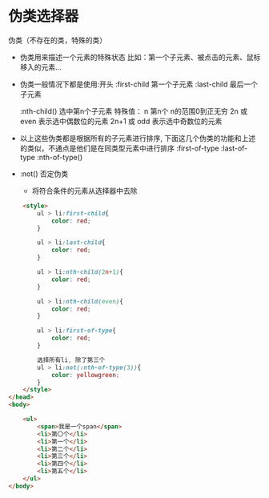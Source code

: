 # 伪类选择器

伪类（不存在的类，特殊的类）

- 伪类用来描述一个元素的特殊状态
    比如：第一个子元素、被点击的元素、鼠标移入的元素...
- 伪类一般情况下都是使用:开头
    :first-child 第一个子元素
    :last-child 最后一个子元素

    :nth-child() 选中第n个子元素
        特殊值：
            n 第n个 n的范围0到正无穷
            2n 或 even 表示选中偶数位的元素
            2n+1 或 odd 表示选中奇数位的元素


- 以上这些伪类都是根据所有的子元素进行排序, 下面这几个伪类的功能和上述的类似，不通点是他们是在同类型元素中进行排序
    :first-of-type
    :last-of-type
    :nth-of-type()

- :not() 否定伪类
  - 将符合条件的元素从选择器中去除

```html
    <style>
        ul > li:first-child{
            color: red;
        }

        ul > li:last-child{
            color: red;
        }

        ul > li:nth-child(2n+1){
            color: red;
        }

        ul > li:nth-child(even){
            color: red;
        }

        ul > li:first-of-type{
            color: red;
        }

        选择所有li, 除了第三个
        ul > li:not(:nth-of-type(3)){
            color: yellowgreen;
        }
    </style>
</head>
<body>

    <ul>
        <span>我是一个span</span>
        <li>第〇个</li>
        <li>第一个</li>
        <li>第二个</li>
        <li>第三个</li>
        <li>第四个</li>
        <li>第五个</li>
    </ul>
</body>
```